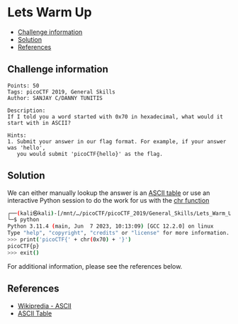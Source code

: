 # Lets Warm Up

- [Challenge information](#challenge-information)
- [Solution](#solution)
- [References](#references)

## Challenge information
```
Points: 50
Tags: picoCTF 2019, General Skills
Author: SANJAY C/DANNY TUNITIS

Description:
If I told you a word started with 0x70 in hexadecimal, what would it start with in ASCII?
 
Hints:
1. Submit your answer in our flag format. For example, if your answer was 'hello', 
   you would submit 'picoCTF{hello}' as the flag.
```

## Solution

We can either manually lookup the answer is an [ASCII table](https://www.ascii-code.com/) or use an interactive Python session to do the work for us with the [chr function](https://docs.python.org/3/library/functions.html#chr)
```bash
┌──(kali㉿kali)-[/mnt/…/picoCTF/picoCTF_2019/General_Skills/Lets_Warm_Up]
└─$ python                
Python 3.11.4 (main, Jun  7 2023, 10:13:09) [GCC 12.2.0] on linux
Type "help", "copyright", "credits" or "license" for more information.
>>> print('picoCTF{' + chr(0x70) + '}') 
picoCTF{p}
>>> exit()
```

For additional information, please see the references below.

## References

- [Wikipredia - ASCII](https://en.wikipedia.org/wiki/ASCII)
- [ASCII Table](https://www.ascii-code.com/)
